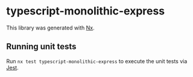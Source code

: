 # typescript-monolithic-express

This library was generated with [Nx](https://nx.dev).

## Running unit tests

Run `nx test typescript-monolithic-express` to execute the unit tests via [Jest](https://jestjs.io).
